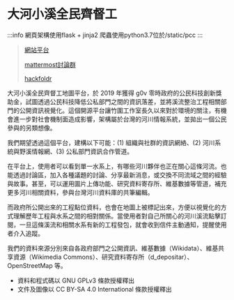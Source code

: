 # 大河小溪全民齊督工

:::info
網頁架構使用flask + jinja2
爬蟲使用python3.7位於/static/pcc
:::

>[網站平台](https://river-watcher.bambooculture.tw/)
>
>[mattermost討論群](https://mattermost.river-watcher.bambooculture.tw/)
>
>[hackfoldr](https://beta.hackfoldr.org/bcsrcsp)

大河小溪全民齊督工地圖平台，於 2019 年獲得 g0v 零時政府的公民科技創新獎助金，試圖透過公民科技降低公私部門之間的資訊落差，並將溪流整治工程相關部門的公開資訊視覺化。這個開源平台讓竹圍工作室長久以來對於環境的關注，有機會進一步對社會機制面造成影響，架構屬於台灣的河川情報系統，並拋出一個公民參與的另類想像。

我們期望透過這個平台，建構以下可能：(1) 組織與社群的資訊網絡、(2) 河川系統與野溪情報網、(3) 公私部門資訊合作管道。

在平台上，使用者可以看到單一水系上，有哪些河川夥伴也正在關心這條河流。也能透過討論區，加入各種議題的討論、分享最新消息，或交換不同流域之間的經驗與故事。甚至，可以運用圖片上傳功能、研究資料寄存所、維基數據等管道，補充更多河川相關資料，參與台灣河川資料庫的共筆編輯。

而政府所公開出來的工程點位資料，也會在地圖上被標記出來，方便以視覺化的方式理解歷年工程與水系之間的相對關係。當使用者對自己所關心的河川溪流點擊訂閱，一旦這條溪流和相關水系有新的工程發包，就會收到信件主動通知，提醒使用者介入追蹤。

我們的資料來源分別來自各政府部門之公開資訊、維基數據（Wikidata）、維基共享資源（Wikimedia Commons）、研究資料寄存所（d_depositar）、OpenStreetMap 等。

* 資料和程式碼以 GNU GPLv3 條款授權釋出
* 文件及圖像以 CC BY-SA 4.0 International 條款授權釋出
